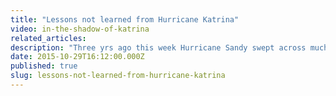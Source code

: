 ```yaml
---
title: "Lessons not learned from Hurricane Katrina"
video: in-the-shadow-of-katrina
related_articles:
description: "Three yrs ago this week Hurricane Sandy swept across much of the East Coast. And once again it was a case of lessons not learned. This time from Hurricane Katrina."
date: 2015-10-29T16:12:00.000Z
published: true
slug: lessons-not-learned-from-hurricane-katrina
---
```



